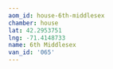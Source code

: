 ```yaml
---
aom_id: house-6th-middlesex
chamber: house
lat: 42.2953751
lng: -71.4148733
name: 6th Middlesex
van_id: '065'
---
```

